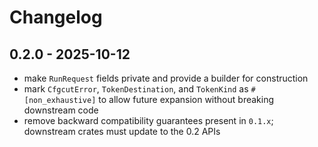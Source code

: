 # Changelog

## 0.2.0 - 2025-10-12

- make `RunRequest` fields private and provide a builder for construction
- mark `CfgcutError`, `TokenDestination`, and `TokenKind` as `#[non_exhaustive]` to allow future expansion without breaking downstream code
- remove backward compatibility guarantees present in `0.1.x`; downstream crates must update to the 0.2 APIs
